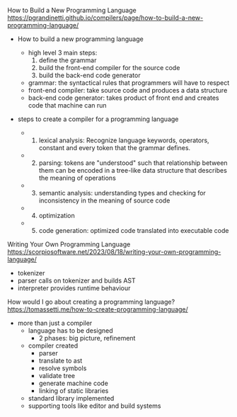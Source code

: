 How to Build a New Programming Language
https://pgrandinetti.github.io/compilers/page/how-to-build-a-new-programming-language/

- How to build a new programming language
    - high level 3 main steps:
        1. define the grammar
        2. build the front-end compiler for the source code
        3. build the back-end code generator
    - grammar: the syntactical rules that programmers will have to respect
    - front-end compiler: take source code and produces a data structure
    - back-end code generator: takes product of front end and creates code that machine can run

- steps to create a compiler for a programming language
    - 1. lexical analysis:  Recognize language keywords, operators, constant and every token that the grammar defines.
    - 2. parsing: tokens are "understood" such that relationship between them can be encoded in a tree-like data structure that describes the meaning of operations
    - 3. semantic analysis: understanding types and checking for inconsistency in the meaning of source code
    - 4. optimization
    - 5. code generation: optimized code translated into executable code


Writing Your Own Programming Language
https://scorpiosoftware.net/2023/08/18/writing-your-own-programming-language/

- tokenizer
- parser calls on tokenizer and builds AST
- interpreter provides runtime behaviour

How would I go about creating a programming language?
https://tomassetti.me/how-to-create-programming-language/

- more than just a compiler
    - language has to be designed
        - 2 phases: big picture, refinement
    - compiler created
        - parser
        - translate to ast
        - resolve symbols
        - validate tree
        - generate machine code
        - linking of static libraries
    - standard library implemented
    - supporting tools like editor and build systems


